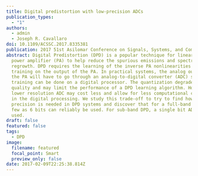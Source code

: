 ```yaml
---
title: Digital predistortion with low-precision ADCs
publication_types:
  - "1"
authors:
  - admin
  - Joseph R. Cavallaro
doi: 10.1109/ACSSC.2017.8335381
publication: 2017 51st Asilomar Conference on Signals, Systems, and Computers
abstract: Digital Predistortion (DPD) is a popular technique for linearizing a
  power amplifier (PA) to help reduce the spurious emissions and spectral
  regrowth. DPD requires the learning of the inverse PA nonlinearities by
  training on the output of the PA. In practical systems, the analog output of
  the PA will have to go through an analog-to-digital converter (ADC) so that
  training can be done on a digital processor. The quantization degrades signal
  quality and may limit the performance of a DPD learning algorithm. However, a
  lower resolution ADC may cost less and allow for less computational complexity
  in the digital processing. We study this trade-off to try to find how much
  precision is needed in DPD systems and discover that for a full-band DPD as
  few as 6 bits can reliably be used. For sub-band DPD, a single bit ADC can be
  used.
draft: false
featured: false
tags:
  - DPD
image:
  filename: featured
  focal_point: Smart
  preview_only: false
date: 2017-02-09T22:25:38.814Z
---
```

